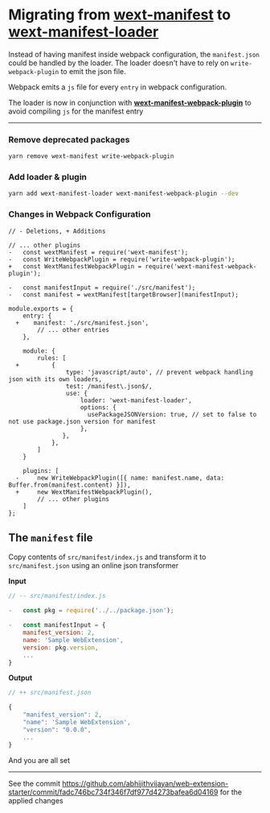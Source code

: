 # Migrating from [wext-manifest](https://www.npmjs.com/package/wext-manifest) to [wext-manifest-loader](https://www.npmjs.com/package/wext-manifest-loader)

Instead of having manifest inside webpack configuration, the `manifest.json` could be handled by the loader.
The loader doesn't have to rely on `write-webpack-plugin` to emit the json file.

Webpack emits a `js` file for every `entry` in webpack configuration.

The loader is now in conjunction with **[wext-manifest-webpack-plugin](https://www.npmjs.com/package/wext-manifest-webpack-plugin)** to avoid compiling `js` for the manifest entry

<hr />

### Remove deprecated packages

```sh
yarn remove wext-manifest write-webpack-plugin
```

### Add loader & plugin

```sh
yarn add wext-manifest-loader wext-manifest-webpack-plugin --dev
```

### Changes in Webpack Configuration

```
// - Deletions, + Additions

// ... other plugins
-   const wextManifest = require('wext-manifest');
-   const WriteWebpackPlugin = require('write-webpack-plugin');
+   const WextManifestWebpackPlugin = require('wext-manifest-webpack-plugin');

-   const manifestInput = require('./src/manifest');
-   const manifest = wextManifest[targetBrowser](manifestInput);

module.exports = {
    entry: {
  +    manifest: './src/manifest.json',
        // ... other entries
    },

    module: {
        rules: [
  +         {
                type: 'javascript/auto', // prevent webpack handling json with its own loaders,
                test: /manifest\.json$/,
                use: {
                    loader: 'wext-manifest-loader',
                    options: {
                      usePackageJSONVersion: true, // set to false to not use package.json version for manifest
                    },
               },
            },
        ]
    }

    plugins: [
  -     new WriteWebpackPlugin([{ name: manifest.name, data: Buffer.from(manifest.content) }]),
  +     new WextManifestWebpackPlugin(),
        // ... other plugins
    ]
};
```

## The `manifest` file

Copy contents of `src/manifest/index.js` and transform it to `src/manifest.json` using an online json transformer

**Input**
```js
// -- src/manifest/index.js

-   const pkg = require('../../package.json');

-   const manifestInput = {
    manifest_version: 2,
    name: 'Sample WebExtension',
    version: pkg.version,
    ...
}
```
**Output**
```js
// ++ src/manifest.json

{
    "manifest_version": 2,
    "name": 'Sample WebExtension',
    "version": "0.0.0",
    ...
}

```

And you are all set

<hr />

See the commit https://github.com/abhijithvijayan/web-extension-starter/commit/fadc746bc734f346f7df977d4273bafea6d04169 for the applied changes
